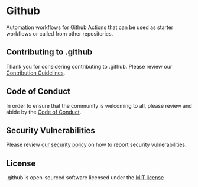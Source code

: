 # Github

Automation workflows for Github Actions that can be used as starter workflows or called from other repositories.

## Contributing to .github

Thank you for considering contributing to .github. Please review our [Contribution Guidelines](CONTRIBUTING.md).

## Code of Conduct

In order to ensure that the community is welcoming to all, please review and abide by the [Code of Conduct](CODE_OF_CONDUCT.md).

## Security Vulnerabilities

Please review [our security policy](SECURITY.md) on how to report security vulnerabilities.

## License

.github is open-sourced software licensed under the [MIT license](LICENSE)
